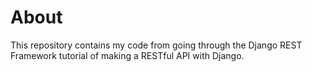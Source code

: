 # About

This repository contains my code from going through the Django REST Framework tutorial of making a RESTful API with Django.

